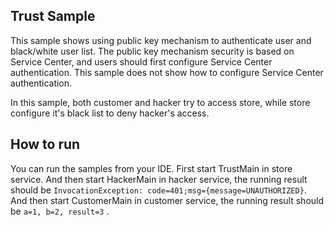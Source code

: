 ## Trust Sample
This sample shows using public key mechanism to authenticate user and black/white user list. The public key mechanism security is based on Service Center, and users should first configure Service Center authentication. This sample does not show how to configure Service Center authentication.

In this sample, both customer and hacker try to access store, while store configure it's black list to deny hacker's access.

## How to run

You can run the samples from your IDE. First start TrustMain in store service. And then start HackerMain in 
hacker service, the running result should be `InvocationException: code=401;msg={message=UNAUTHORIZED}`. And then
start CustomerMain in customer service, the running result should be `a=1, b=2, result=3` .